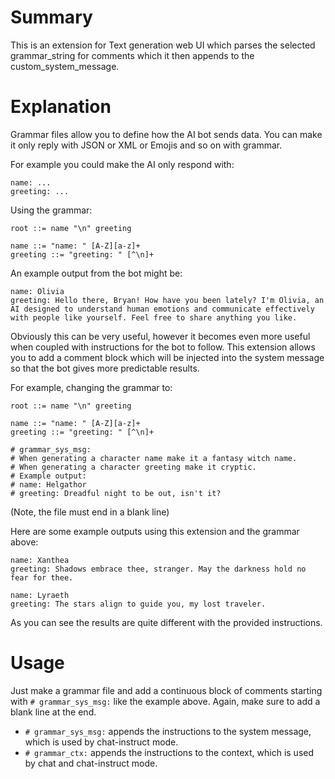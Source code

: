 # Summary
This is an extension for Text generation web UI which parses the selected grammar_string for comments which it then appends to the custom_system_message.

# Explanation
Grammar files allow you to define how the AI bot sends data. You can make it only reply with JSON or XML or Emojis and so on with grammar.

For example you could make the AI only respond with:
```
name: ...
greeting: ...
```

Using the grammar:
```
root ::= name "\n" greeting

name ::= "name: " [A-Z][a-z]+
greeting ::= "greeting: " [^\n]+
```

An example output from the bot might be:
```
name: Olivia
greeting: Hello there, Bryan! How have you been lately? I'm Olivia, an AI designed to understand human emotions and communicate effectively with people like yourself. Feel free to share anything you like.
```

Obviously this can be very useful, however it becomes even more useful when coupled with instructions for the bot to follow. This extension allows you to add a comment block which will be injected into the system message so that the bot gives more predictable results.

For example, changing the grammar to:
```
root ::= name "\n" greeting

name ::= "name: " [A-Z][a-z]+
greeting ::= "greeting: " [^\n]+

# grammar_sys_msg:
# When generating a character name make it a fantasy witch name.
# When generating a character greeting make it cryptic.
# Example output:
# name: Helgathor
# greeting: Dreadful night to be out, isn't it?

```
(Note, the file must end in a blank line)

Here are some example outputs using this extension and the grammar above:
```
name: Xanthea
greeting: Shadows embrace thee, stranger. May the darkness hold no fear for thee.
```
```
name: Lyraeth
greeting: The stars align to guide you, my lost traveler.
```

As you can see the results are quite different with the provided instructions.

# Usage
Just make a grammar file and add a continuous block of comments starting with `# grammar_sys_msg:` like the example above. Again, make sure to add a blank line at the end.
- `# grammar_sys_msg:` appends the instructions to the system message, which is used by chat-instruct mode.
- `# grammar_ctx:` appends the instructions to the context, which is used by chat and chat-instruct mode.
